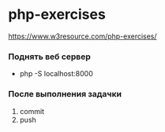 # php-exercises
https://www.w3resource.com/php-exercises/


### Поднять веб сервер
+ php -S localhost:8000

### После выполнения задачки
1) commit
2) push

